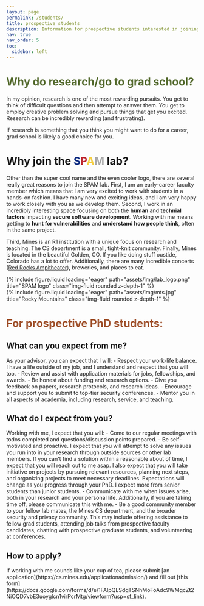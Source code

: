 ```yaml
---
layout: page
permalink: /students/
title: prospective students
description: Information for prospective students interested in joining the SPAM lab
nav: true
nav_order: 5
toc:
  sidebar: left
---
```

<h1><span style="color:DarkOliveGreen;">Why do research/go to grad school?</span></h1>
In my opinion, research is one of the most rewarding pursuits. You get to think of difficult questions and then attempt to answer them. You get to employ creative problem solving and pursue things that get you excited. Research can be incredibly rewarding (and frustrating). 

If research is something that you think you might want to do for a career, grad school is likely a good choice for you.

<h1>Why join the <span style="color:#102e82;">S</span><span style="color:#bf2c34;">P</span><span style="color:#f6d047;">A</span><span style="color:#aaaaaa;">M</span> lab?</h1> 

Other than the super cool name and the even cooler logo, there are several really great reasons to join the SPAM lab. First, I am an early-career faculty member which means that I am very excited to work with students in a hands-on fashion. I have many new and exciting ideas, and I am very happy to work closely with you as we develop them. Second, I work in an incredibly interesting space focusing on both the **human** and **technial factors** impacting **secure software development**. Working with me means getting to **hunt for vulnerabilities** and **understand how people think**, often in the same project.

Third, Mines is an R1 institution with a unique focus on research and teaching. The CS department is a small, tight-knit community. Finally, Mines is located in the beautiful Golden, CO. If you like doing stuff oustide, Colorado has a lot to offer. Additionally, there are many incredible concerts ([Red Rocks Ampitheater](https://www.redrocksonline.com/)), breweries, and places to eat. 

<div class="row justify-content-sm-center">
  <div class="col-sm-4 mt-3 mt-md-0">
    {% include figure.liquid loading="eager" path="assets/img/lab_logo.png" title="SPAM logo" class="img-fluid rounded z-depth-1" %}
  </div>
  <div class="col-sm-4 mt-3 mt-md-0">
    {% include figure.liquid loading="eager" path="assets/img/mts.jpg" title="Rocky Mountains" class="img-fluid rounded z-depth-1" %}
  </div>
</div>

<h1><span style="color:#A0522D;">For prospective PhD students:</span></h1>
<h2>What can you expect from me?</h2>
As your advisor, you can expect that I will:
- Respect your work-life balance. I have a life outside of my job, and I understand and respect that you will too.
- Review and assist with application materials for jobs, fellowships, and awards.
- Be honest about funding and research options.
- Give you feedback on papers, research protocols, and research ideas.
- Encourage and support you to submit to top-tier security conferences.
- Mentor you in all aspects of academia, including research, service, and teaching.

<h2>What do I expect from you?</h2>
Working with me, I expect that you will:
- Come to our regular meetings with todos completed and questions/discussion points prepared.
- Be self-motivated and proactive. I expect that you will attempt to solve any issues you run into in your research through outside sources or other lab members. If you can't find a solution within a reasonable about of time, I expect that you will reach out to me asap. I also expect that you will take initiative on projects by pursuing relevant resources, planning next steps, and organizing projects to meet necessary deadlines. Expectations will change as you progress through your PhD. I expect more from senior students than junior students.
- Communicate with me when issues arise, both in your research and your personal life. Additionally, if you are taking time off, please communicate this with me. 
- Be a good community member to your fellow lab mates, the Mines CS department, and the broader security and privacy community. This may include offering assistance to fellow grad students, attending job talks from prospective faculty candidates, chatting with prospective graduate students, and volunteering at conferences.

<h2>How to apply?</h2>
If working with me sounds like your cup of tea, please submit [an application](https://cs.mines.edu/applicationadmission/) and fill out [this form](https://docs.google.com/forms/d/e/1FAIpQLSdgTSNhMoFoAdc9WMgcZt2NiOQD7vbE3uoyglcn1virPcrMtg/viewform?usp=sf_link).
